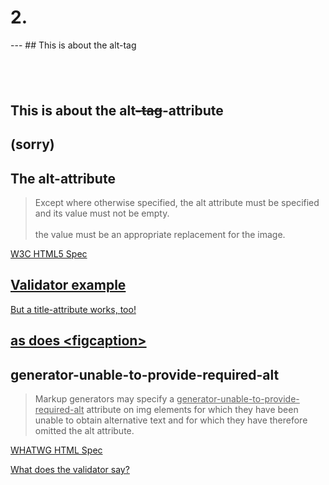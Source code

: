 <h1 class="boom">2.</h1>
---
<!-- .slide: data-transition="none" -->
## This is about the alt-tag<span style="visibility: hidden">-attribute</span>

<span style="visibility: hidden">(sorry)</span>
---
<!-- .slide: data-transition="none" -->
## This is about the alt<del>-tag</del>-attribute

<span class="fragment">(sorry)</span>
---
<!-- .slide: data-transition="none" -->
## The alt-attribute

> Except where otherwise specified, the alt attribute must be specified and its value must not be empty.<br>  
the value must be an appropriate replacement for the image.

[W3C HTML5 Spec](https://www.w3.org/TR/2011/WD-html5-author-20110809/the-img-element.html#alt)

<a href="https://html5.validator.nu/?doc=http%3A%2F%2Fschepp.github.io%2Ffronteers-jam-session-2019%2Fdemos%2Falt.html&showsource=yes" target="validator" class="fragment">Validator example</a>
---
<a href="https://html5.validator.nu/?doc=http%3A%2F%2Fschepp.github.io%2Ffronteers-jam-session-2019%2Fdemos%2Ftitle.html&showsource=yes" target="validator">But a title-attribute works, too!</a>

<a href="https://html5.validator.nu/?doc=http%3A%2F%2Fschepp.github.io%2Ffronteers-jam-session-2019%2Fdemos%2Ffigcaption.html&showsource=yes" target="validator" class="fragment">as does &lt;figcaption&gt;</a>
---
## generator-unable-to-provide-required-alt

> Markup generators may specify a <u>generator-unable-to-provide-required-alt</u> attribute on img elements for which they have been unable to obtain alternative text and for which they have therefore omitted the alt attribute.

<a href="https://html.spec.whatwg.org/multipage/images.html#guidance-for-conformance-checkers" target="_blank">WHATWG HTML Spec</a>

<a href="https://html5.validator.nu/?doc=http%3A%2F%2Fschepp.github.io%2Ffronteers-jam-session-2019%2Fdemos%2Fgenerator-unable-to-provide-required-alt.html&showsource=yes" target="validator" class="fragment">What does the validator say?</a>
